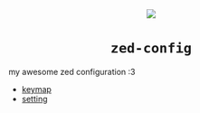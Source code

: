 <div align=center>
  
  <img src="https://github.com/user-attachments/assets/2690587e-cc8b-4039-ad8a-6cbe5d4d33c0" />

  # `zed-config`
  
</div>

my awesome zed configuration :3

* [keymap](https://github.com/myferr/zed-config/blob/main/keymap.jsonc)
* [setting](https://github.com/myferr/zed-config/blob/main/settings.json)
